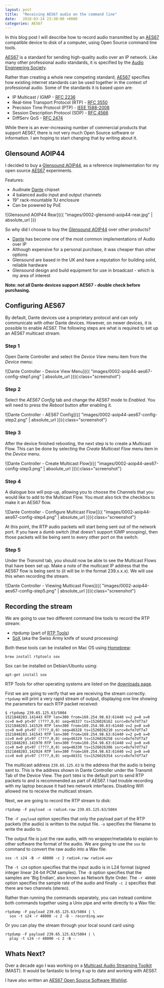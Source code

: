 ```yaml
---
layout: post
title:  "Receiving AES67 audio on the command line"
date:   2018-03-24 23:30:00 +0000
categories: AES67
---
```


<style type="text/css">
  .screenshot {
    width: 80%;
    display: block;
    margin: 0 auto;
  }
</style>

In this blog post I will describe how to record audio transmitted by an [AES67] compatible device to disk of a computer, using Open Source command line tools.

[AES67] is a standard for sending high-quality audio over an IP network. Like many other professional audio standards, it is specified by the [Audio Engineering Society].

Rather than creating a whole new competing standard, [AES67] specifies how existing internet standards can be used together in the context of professional audio. Some of the standards it is based upon are:

- IP Multicast / IGMP - [RFC 2236]
- Real-time Transport Protocol (RTP) - [RFC 3550]
- Precision Time Protocol (PTP) - [IEEE 1588-2008]
- Session Description Protocol (SDP) - [RFC 4566]
- DiffServ QoS - [RFC 2474]

While there is an ever-increasing number of commercial products that support AES67, there is not very much Open Source software or information. I am hoping to start changing that by writing about it.



Glensound AOIP44
----------------

I decided to buy a [Glensound AOIP44], as a reference implementation for my open source [AES67] experiments.

Features:

- Audinate [Dante] chipset
- 4 balanced audio input and output channels
- 19" rack-mountable 1U enclosure
- Can be powered by PoE


![Glensound AOIP44 Rear]({{ "images/0002-glensond-aoip44-rear.jpg" | absolute_url }})

So why did I choose to buy the [Glensound AOIP44] over other products?

- [Dante] has become one of the most common implementations of Audio over IP
- Although expensive for a personal purchase, it was cheaper than other options
- Glensound are based in the UK and have a reputation for building solid, reliable hardware
- Glensound design and build equipment for use in broadcast - which is my area of interest

**Note: not all Dante devices support AES67 - double check before purchasing.**



Configuring AES67
-----------------

By default, Dante devices use a proprietary protocol and can only communicate with other Dante devices. However, on newer devices, it is possible to enable 
AES67. The following steps are what is required to set up an AES67 multicast stream.

### Step 1

Open Dante Controller and select the _Device View_ menu item from the _Device_ menu:

![Dante Controller - Device View Menu]({{ "images/0002-aoip44-aes67-config-step1.png" | absolute_url }}){:class="screenshot"}


### Step 2

Select the _AES67 Config_ tab and change the AES67 mode to _Enabled_. You will need to press the _Reboot_ button after enabling it.

![Dante Controller - AES67 Config]({{ "images/0002-aoip44-aes67-config-step2.png" | absolute_url }}){:class="screenshot"}


### Step 3

After the device finished rebooting, the next step is to create a Multicast Flow. This can be done by selecting the _Create Multicast Flow_ menu item in the _Device_ menu.

![Dante Controller - Create Multicast Flow]({{ "images/0002-aoip44-aes67-config-step3.png" | absolute_url }}){:class="screenshot"}


### Step 4

A dialogue box will pop-up, allowing you to choose the Channels that you would like to add to the Multicast Flow. You must also tick the checkbox to make it an AES67 flow.

![Dante Controller - Configure Multicast Flow]({{ "images/0002-aoip44-aes67-config-step4.png" | absolute_url }}){:class="screenshot"}

At this point, the RTP audio packets will start being sent out of the network port. If you have a dumb switch (that doesn't support IGMP snooping), then those packets will be being sent to every other port on the switch.


### Step 5

Under the _Transmit_ tab, you should now be able to see the Multicast Flows that have been set up. Make a note of the multicast IP address that the AES67 flow is being sent to (it will be in the format 239.x.x.x). We will use this when recording the stream.

![Dante Controller - Viewing Multicast Flows]({{ "images/0002-aoip44-aes67-config-step5.png" | absolute_url }}){:class="screenshot"}



Recording the stream
--------------------

We are going to use two different command line tools to record the RTP stream:

* rtpdump (part of [RTP Tools])
* [SoX] (aka the Swiss Army knife of sound processing)

Both these tools can be installed on Mac OS using [Homebrew]:

    brew install rtptools sox

Sox can be installed on Debian/Ubuntu using:

    apt-get install sox

RTP Tools for other operating systems are listed on the [downloads page](http://www.cs.columbia.edu/irt/software/rtptools/download/).


First we are going to verify that we are receiving the stream correctly. `rtpdump` will print a very rapid stream of output, displaying one line showing the parameters for each RTP packet received:

    $ rtpdump 239.65.125.63/5004
    1521848203.141443 RTP len=300 from=169.254.98.63:61440 v=2 p=0 x=0 cc=0 m=0 pt=97 (????,0,0) seq=46327 ts=1526026162 ssrc=0xfe7df7a7 
    1521848203.141529 RTP len=300 from=169.254.98.63:61440 v=2 p=0 x=0 cc=0 m=0 pt=97 (????,0,0) seq=46328 ts=1526026210 ssrc=0xfe7df7a7 
    1521848203.141543 RTP len=300 from=169.254.98.63:61440 v=2 p=0 x=0 cc=0 m=0 pt=97 (????,0,0) seq=46329 ts=1526026258 ssrc=0xfe7df7a7 
    1521848203.141970 RTP len=300 from=169.254.98.63:61440 v=2 p=0 x=0 cc=0 m=0 pt=97 (????,0,0) seq=46330 ts=1526026306 ssrc=0xfe7df7a7 
    1521848203.142924 RTP len=300 from=169.254.98.63:61440 v=2 p=0 x=0 cc=0 m=0 pt=97 (????,0,0) seq=46331 ts=1526026354 ssrc=0xfe7df7a7 

The multicast address `239.65.125.63` is the address that the audio is being sent to. This is the address shown in Dante Controller under the Transmit Tab of the Device View. The port `5004` is the default port to send RTP packets to and is recommended as part of AES67. I had trouble recording with my laptop because it had two network interfaces. Disabling Wifi allowed me to receive the multicast stream.


Next, we are going to record the RTP stream to disk:

    rtpdump -F payload -o radio4.raw 239.65.125.63/5004

The `-F payload` option specifies that only the payload part of the RTP packets (the audio) is written to the output file. `-o` specifies the filename to write the audio to.

The output file is just the raw audio, with no wrapper/metadata to explain to other software the format of the audio. We are going to use the `sox` to command to convert the raw audio into a Wav file:

    sox -t s24 -B -r 48000 -c 2 radio4.raw radio4.wav

The `-t s24` option specifies that the input audio is in L24 format (signed integer linear 24-bit PCM samples). The `-B` option specifies that the samples are 'Big Endian', also known as Network Byte Order. The `-r 48000` option specifies the sample rate of the audio and finally `-c 2` specifies that there are two channels (stereo).

Rather than running the commands separately, you can instead combine both commands together using a Unix pipe and write directly to a Wav file:

    rtpdump -F payload 239.65.125.63/5004 | \
      sox -t s24 -r 48000 -c 2 -B - recording.wav

Or you can play the stream through your local sound card using:

    rtpdump -F payload 239.65.125.63/5004 | \
      play -t s24 -r 48000 -c 2 -B -



Whats Next?
-----------

Over a decade ago I was working on a [Multicast Audio Streaming Toolkit](https://github.com/njh/mast) (MAST). It would be fantastic to bring it up to date and working with AES67.

I have also written an [AES67 Open Source Software Wishlist](https://gist.github.com/njh/c9196c465ea33ae9f97db782870464ef).



[AES67]: http://www.aes.org/publications/standards/search.cfm?docID=96
[Audio Engineering Society]: http://www.aes.org/
[Dante]: https://www.audinate.com/solutions/dante-overview
[Glensound AOIP44]: http://www.glensound.co.uk/product-details/aoip44
[Homebrew]: http://brew.sh/
[RTP Tools]: http://www.cs.columbia.edu/irt/software/rtptools/
[SoX]: http://sox.sourceforge.net/

[IEEE 1588-2008]: https://standards.ieee.org/findstds/standard/1588-2008.html
[RFC 2236]: https://tools.ietf.org/html/rfc2236
[RFC 2474]: https://tools.ietf.org/html/rfc2474
[RFC 3550]: https://tools.ietf.org/html/rfc3550
[RFC 4566]: https://tools.ietf.org/html/rfc4566
